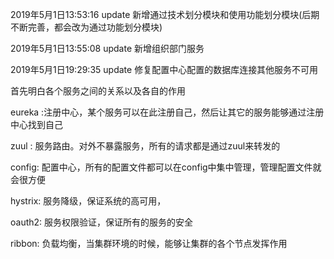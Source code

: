 
2019年5月1日13:53:16 update  新增通过技术划分模块和使用功能划分模块(后期不断完善，都会改为通过功能划分模块)

2019年5月1日13:55:08 update  新增组织部门服务

2019年5月1日19:29:35 update 修复配置中心配置的数据库连接其他服务不可用

首先明白各个服务之间的关系以及各自的作用
 
 eureka :注册中心，某个服务可以在此注册自己，然后让其它的服务能够通过注册中心找到自己
 
 zuul : 服务路由。对外不暴露服务，所有的请求都是通过zuul来转发的
 
 config: 配置中心，所有的配置文件都可以在config中集中管理，管理配置文件就会很方便
 
 hystrix: 服务降级，保证系统的高可用，
 
 oauth2: 服务权限验证，保证所有的服务的安全
 
 ribbon:  负载均衡，当集群环境的时候，能够让集群的各个节点发挥作用